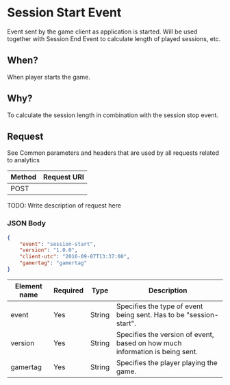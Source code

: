 # Session Start Event

Event sent by the game client as application is started. Will be used together with Session End Event to calculate length of played sessions, etc.

## When?
When player starts the game.

## Why?
To calculate the session length in combination with the session stop event. 



## Request

See Common parameters and headers that are used by all requests related to analytics

Method  | Request URI
------- | -----------
POST    | <event hub url>

TODO: Write description of request here

### JSON Body
```json
{
    "event": "session-start",
    "version": "1.0.0",
    "client-utc": "2016-09-07T13:37:00",
    "gamertag": "gamertag"
}
```

Element name       | Required | Type   | Description
------------------ | -------- | ------ | -----------
event              | Yes      | String | Specifies the type of event being sent. Has to be "session-start".
version            | Yes      | String | Specifies the version of event, based on how much information is being sent.
gamertag           | Yes      | String | Specifies the player playing the game.